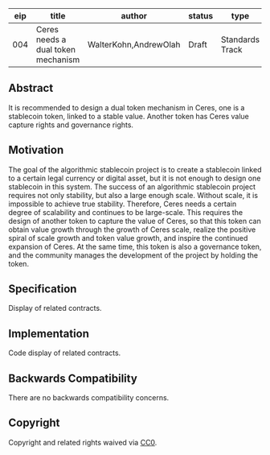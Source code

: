 | eip  | title                              | author                | status | type            | category | created   |
| ---- | ---------------------------------- | --------------------- | ------ | --------------- | -------- | --------- |
| 004  | Ceres needs a dual token mechanism | WalterKohn,AndrewOlah | Draft  | Standards Track | ERC      | 2021-6-21 |



## Abstract

It is recommended to design a dual token mechanism in Ceres, one is a stablecoin token, linked to a stable value. Another token has Ceres value capture rights and governance rights.

## Motivation

The goal of the algorithmic stablecoin project is to create a stablecoin linked to a certain legal currency or digital asset, but it is not enough to design one stablecoin in this system. The success of an algorithmic stablecoin project requires not only stability, but also a large enough scale. Without scale, it is impossible to achieve true stability. Therefore, Ceres needs a certain degree of scalability and continues to be large-scale. This requires the design of another token to capture the value of Ceres, so that this token can obtain value growth through the growth of Ceres scale, realize the positive spiral of scale growth and token value growth, and inspire the continued expansion of Ceres. At the same time, this token is also a governance token, and the community manages the development of the project by holding the token.

## Specification

Display of related contracts.

## Implementation

Code display of related contracts.

## Backwards Compatibility

There are no backwards compatibility concerns.

## Copyright

Copyright and related rights waived via [CC0](https://creativecommons.org/publicdomain/zero/1.0/).